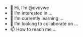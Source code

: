 - 👋 Hi, I’m @ovovwe
- 👀 I’m interested in ...
- 🌱 I’m currently learning ...
- 💞️ I’m looking to collaborate on ...
- 📫 How to reach me ...

<!---
ovovwe/ovovwe is a ✨ special ✨ repository because its `README.md` (this file) appears on your GitHub profile.
You can click the Preview link to take a look at your changes.
--->
